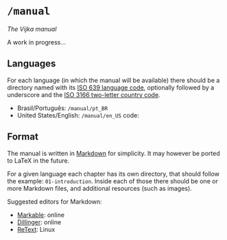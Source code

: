 `/manual`
=========

_The Vijka manual_

A work in progress...


Languages
---------

For each language (in which the manual will be available) there should be a directory named with its [ISO 639 language code][gnu.iso639], optionally followed by a underscore and the [ISO 3166 two-letter country code][gnu.iso3166].

 * Brasil/Português: `/manual/pt_BR`
 * United States/English: `/manual/en_US` code:


Format
------

The manual is written in [Markdown][daring.md.h] for simplicity. It may however be ported to LaTeX in the future.

For a given language each chapter has its own directory, that should follow the example: `01-introduction`. Inside each of those there should be one or more Markdown files, and additional resources (such as images). 

Suggested editors for Markdown:

 * [Markable][]: online
 * [Dillinger][]: online
 * [ReText][]: Linux

[Dillinger]: http://dillinger.io
[gnu.iso639]: https://www.gnu.org/software/gettext/manual/html_node/Language-Codes.html#Language-Codes
[gnu.iso3166]: https://www.gnu.org/software/gettext/manual/html_node/Country-Codes.html#Country-Codes
[Markable]: http://markable.in/
[daring.md.h]: http://daringfireball.net/projects/markdown
[ReText]: https://sourceforge.net/projects/retext/
